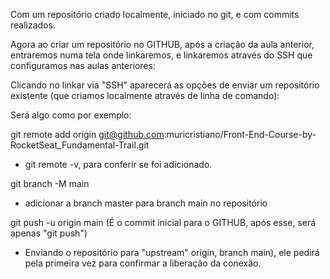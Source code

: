 Com um repositório criado localmente, iniciado no git, e com commits realizados.

Agora ao criar um repositório no GITHUB, após a criação da aula anterior, entraremos numa tela onde linkaremos, e linkaremos através do SSH que configuramos nas aulas anteriores:

Clicando no linkar via "SSH" aparecerá as opções de enviar um repositório existente (que criamos localmente através de linha de comando):



Será algo como por exemplo:

git remote add origin git@github.com:muricristiano/Front-End-Course-by-RocketSeat_Fundamental-Trail.git
- git remote -v, para conferir se foi adicionado.

git branch -M main
- adicionar a branch master para branch main no repositório
 
git push -u origin main (É o commit inicial para o GITHUB, após esse, será apenas "git push")
- Enviando o repositório para "upstream" origin, branch main), ele pedirá pela primeira vez para confirmar a liberação da conexão. 


